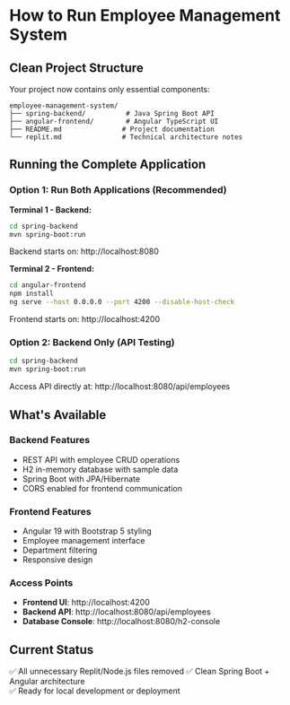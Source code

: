 # How to Run Employee Management System

## Clean Project Structure
Your project now contains only essential components:

```
employee-management-system/
├── spring-backend/          # Java Spring Boot API
├── angular-frontend/        # Angular TypeScript UI  
├── README.md               # Project documentation
└── replit.md               # Technical architecture notes
```

## Running the Complete Application

### Option 1: Run Both Applications (Recommended)

**Terminal 1 - Backend:**
```bash
cd spring-backend
mvn spring-boot:run
```
Backend starts on: http://localhost:8080

**Terminal 2 - Frontend:**
```bash
cd angular-frontend
npm install
ng serve --host 0.0.0.0 --port 4200 --disable-host-check
```
Frontend starts on: http://localhost:4200

### Option 2: Backend Only (API Testing)
```bash
cd spring-backend
mvn spring-boot:run
```
Access API directly at: http://localhost:8080/api/employees

## What's Available

### Backend Features
- REST API with employee CRUD operations
- H2 in-memory database with sample data
- Spring Boot with JPA/Hibernate
- CORS enabled for frontend communication

### Frontend Features  
- Angular 19 with Bootstrap 5 styling
- Employee management interface
- Department filtering
- Responsive design

### Access Points
- **Frontend UI**: http://localhost:4200
- **Backend API**: http://localhost:8080/api/employees
- **Database Console**: http://localhost:8080/h2-console

## Current Status
✅ All unnecessary Replit/Node.js files removed
✅ Clean Spring Boot + Angular architecture  
✅ Ready for local development or deployment
